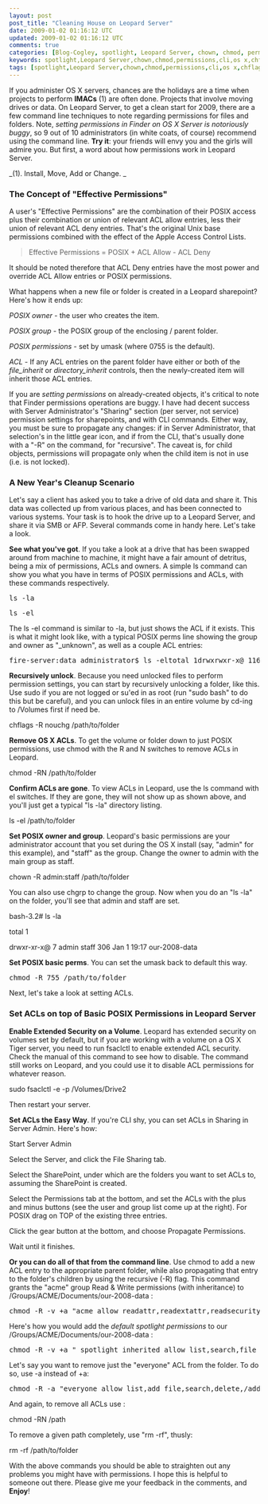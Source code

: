 ```yaml
---           
layout: post
post_title: "Cleaning House on Leopard Server"
date: 2009-01-02 01:16:12 UTC
updated: 2009-01-02 01:16:12 UTC
comments: true
categories: [Blog-Cogley, spotlight, Leopard Server, chown, chmod, permissions, cli, os x, chflags, ls, inherit]
keywords: spotlight,Leopard Server,chown,chmod,permissions,cli,os x,chflags,ls,inherit
tags: [spotlight,Leopard Server,chown,chmod,permissions,cli,os x,chflags,ls,inherit]
---
```

 

If you administer OS X servers, chances are the holidays are a time when projects to perform **IMACs** (1) are often done. Projects that involve moving drives or data. On Leopard Server, to get a clean start for 2009, there are a few command line techniques to note regarding permissions for files and folders. Note, _setting permissions in Finder on OS X Server is notoriously buggy_, so 9 out of 10 administrators (in white coats, of course) recommend using the command line. **Try it**: your friends will envy you and the girls will admire you. But first, a word about how permissions work in Leopard Server. 


_(1). Install, Move, Add or Change. _


### The Concept of "Effective Permissions"



A user's "Effective Permissions" are the combination of their POSIX access plus their combination or union of relevant ACL allow entries, less their union of relevant ACL deny entries. That's the original Unix base permissions combined with the effect of the Apple Access Control Lists. 


> Effective Permissions = POSIX + ACL Allow - ACL Deny


It should be noted therefore that ACL Deny entries have the most power and override ACL Allow entries or POSIX permissions.


What happens when a new file or folder is created in a Leopard sharepoint? Here's how it ends up: 





_POSIX owner_ - the user who creates the item.


_POSIX group_ - the POSIX group of the enclosing / parent folder.


_POSIX permissions_ - set by umask (where 0755 is the default).


_ACL_ - If any ACL entries on the parent folder have either or both of the _file_inherit_ or _directory_inherit_ controls, then the newly-created item will inherit those ACL entries.





If you are _setting permissions_ on already-created objects, it's critical to note that Finder permissions operations are buggy. I have had decent success with Server Administrator's "Sharing" section (per server, not service) permission settings for sharepoints, and with CLI commands. Either way, you must be sure to propagate any changes: if in Server Administrator, that selection's in the little gear icon, and if from the CLI, that's usually done with a "-R" on the command, for "recursive". The caveat is, for child objects, permissions will propagate only when the child item is not in use (i.e. is not locked). 


### A New Year's Cleanup Scenario



Let's say a client has asked you to take a drive of old data and share it. This data was collected up from various places, and has been connected to various systems. Your task is to hook the drive up to a Leopard Server, and share it via SMB or AFP. Several commands come in handy here. Let's take a look. 


**See what you've got**. If you take a look at a drive that has been swapped around from machine to machine, it might have a fair amount of detritus, being a mix of permissions, ACLs and owners. A simple ls command can show you what you have in terms of POSIX permissions and ACLs, with these commands respectively. 

<pre>ls -la</pre><pre>ls -el</pre>
The ls -el command is similar to -la, but just shows the ACL if it exists. This is what it might look like, with a typical POSIX perms line showing the group and owner as "_unknown", as well as a couple ACL entries: 

<pre>fire-server:data administrator$ ls -eltotal 1drwxrwxr-x@ 116 _unknown  _unknown  3944 Dec 29 21:24 our-2008-data 0: user:administrator inherited allow list,add_file,search,delete,/add_subdirectory,delete_child,readattr,writeattr,readextattr,writeextattr,/readsecurity,writesecurity,chown,file_inherit,directory_inherit 1: group:acme-biz inherited allow list,add_file,search,delete,add_subdirectory,/delete_child,readattr,writeattr,readextattr,writeextattr,readsecurity,/writesecurity,chown,file_inherit,directory_inherit</pre>
**Recursively unlock**. Because you need unlocked files to perform permission settings, you can start by recursively unlocking a folder, like this. Use sudo if you are not logged or su'ed in as root (run "sudo bash" to do this but be careful), and you can unlock files in an entire volume by cd-ing to /Volumes first if need be. 


chflags -R nouchg /path/to/folder


**Remove OS X ACLs**. To get the volume or folder down to just POSIX permissions, use chmod with the R and N switches to remove ACLs in Leopard. 


chmod -RN /path/to/folder


**Confirm ACLs are gone**. To view ACLs in Leopard, use the ls command with el switches. If they are gone, they will not show up as shown above, and you'll just get a typical "ls -la" directory listing. 


ls -el /path/to/folder


**Set POSIX owner and group**. Leopard's basic permissions are your administrator account that you set during the OS X install (say, "admin" for this example), and "staff" as the group. Change the owner to admin with the main group as staff. 


chown -R admin:staff /path/to/folder


You can also use chgrp to change the group. Now when you do an "ls -la" on the folder, you'll see that admin and staff are set. 


bash-3.2# ls -la


total 1


drwxr-xr-x@  7 admin  staff  306 Jan  1 19:17 our-2008-data


**Set POSIX basic perms**. You can set the umask back to default this way. 

<pre>chmod -R 755 /path/to/folder</pre>
Next, let's take a look at setting ACLs. 


### Set ACLs on top of Basic POSIX Permissions in Leopard Server



**Enable Extended Security on a Volume**. Leopard has extended security on volumes set by default, but if you are working with a volume on a OS X Tiger server, you need to run fsaclctl to enable extended ACL security. Check the manual of this command to see how to disable. The command still works on Leopard, and you could use it to disable ACL permissions for whatever reason. 


sudo fsaclctl -e -p /Volumes/Drive2


Then restart your server. 


**Set ACLs the Easy Way**. If you're CLI shy, you can set ACLs in Sharing in Server Admin. Here's how: 





Start Server Admin


Select the Server, and click the File Sharing tab.


Select the SharePoint, under which are the folders you want to set ACLs to, assuming the SharePoint is created. 


Select the Permissions tab at the bottom, and set the ACLs with the plus and minus buttons (see the user and group list come up at the right). For POSIX drag on TOP of the existing three entries. 


Click the gear button at the bottom, and choose Propagate Permissions.


Wait until it finishes.





**Or you can do all of that from the command line**. Use chmod to add a new ACL entry to the appropriate parent folder, while also propagating that entry to the folder's children by using the recursive (-R) flag. This command grants the "acme" group Read & Write permissions (with inheritance) to /Groups/ACME/Documents/our-2008-data :

<pre>chmod -R -v +a "acme allow readattr,readextattr,readsecurity,list,/search,read,execute,writeattr,writeextattr,delete,delete_child,add_file,/add_subdirectory,write,append,file_inherit,directory_inherit"//Groups/ACME/Documents/our-2008-data</pre>
Here's how you would add the _default spotlight permissions_ to our /Groups/ACME/Documents/our-2008-data :

<pre>chmod -R -v +a "_spotlight inherited allow list,search,file_inherit,/directory_inherit" /Groups/ACME/Documents/our-2008-data</pre>
Let's say you want to remove just the "everyone" ACL from the folder. To do so, use -a instead of +a: 

<pre>chmod -R -a "everyone allow list,add_file,search,delete,/add_subdirectory,delete_child,readattr,writeattr,readextattr,/writeextattr,readsecurity,file_inherit,directory_inherit"/  /Groups/ACME/Documents/our-2008-data</pre>
And again, to remove all ACLs use : 


chmod -RN /path


To remove a given path completely, use "rm -rf", thusly: 


rm -rf /path/to/folder


With the above commands you should be able to straighten out any problems you might have with permissions. I hope this is helpful to someone out there. Please give me your feedback in the comments, and **Enjoy**! 

